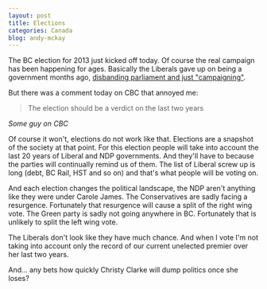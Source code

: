 ```yaml
---
layout: post
title: Elections
categories: Canada
blog: andy-mckay
---
```

The BC election for 2013 just kicked off today. Of course the real campaign has been happening for ages. Basically the Liberals gave up on being a government months ago, <a href="https://mckay.pub/2012-09-20-come-chat-with-me-christy">disbanding parliament and just "campaigning"</a>.

But there was a comment today on CBC that annoyed me:

<blockquote>The election should be a verdict on the last two years</blockquote>
<cite>Some guy on CBC</cite>

Of course it won't, elections do not work like that. Elections are a snapshot of the society at that point. For this election people will take into account the last 20 years of Liberal and NDP governments. And they'll have to because the parties will continually remind us of them. The list of Liberal screw up is long (debt, BC Rail, HST and so on) and that's what people will be voting on.

And each election changes the political landscape, the NDP aren't anything like they were under Carole James. The Conservatives are sadly facing a resurgence. Fortunately that resurgence will cause a split of the right wing vote. The Green party is sadly not going anywhere in BC. Fortunately that is unlikely to split the left wing vote.

The Liberals don't look like they have much chance. And when I vote I'm not taking into account only the record of our current unelected premier over her last two years.

And... any bets how quickly Christy Clarke will dump politics once she loses?
